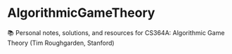 # AlgorithmicGameTheory
📚 Personal notes, solutions, and resources for CS364A: Algorithmic Game Theory (Tim Roughgarden, Stanford)
